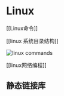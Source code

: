 # Linux 

[[Linux命令]]

[[linux 系统目录结构]]

![linux commands](Linux-commands.jpg)

[[linux网络编程]]


## 静态链接库